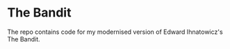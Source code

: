 The Bandit
==========
The repo contains code for my modernised version of Edward Ihnatowicz's The Bandit.
